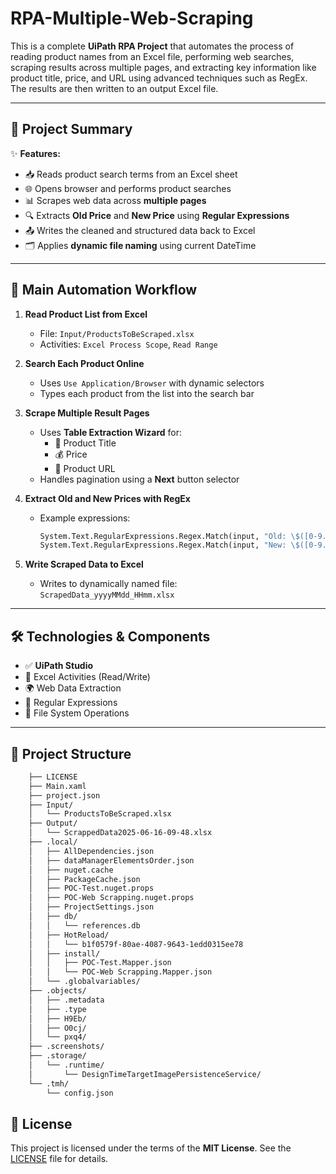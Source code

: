 # RPA-Multiple-Web-Scraping

This is a complete **UiPath RPA Project** that automates the process of reading product names from an Excel file, performing web searches, scraping results across multiple pages, and extracting key information like product title, price, and URL using advanced techniques such as RegEx. The results are then written to an output Excel file.

---

## 📌 Project Summary

✨ **Features:**

- 📥 Reads product search terms from an Excel sheet
- 🌐 Opens browser and performs product searches
- 📊 Scrapes web data across **multiple pages**
- 🔍 Extracts **Old Price** and **New Price** using **Regular Expressions**
- 📤 Writes the cleaned and structured data back to Excel
- 🗂️ Applies **dynamic file naming** using current DateTime

---

## 🧠 Main Automation Workflow

1. **Read Product List from Excel**
   - File: `Input/ProductsToBeScraped.xlsx`
   - Activities: `Excel Process Scope`, `Read Range`

2. **Search Each Product Online**
   - Uses `Use Application/Browser` with dynamic selectors
   - Types each product from the list into the search bar

3. **Scrape Multiple Result Pages**
   - Uses **Table Extraction Wizard** for:
     - 📌 Product Title
     - 💰 Price
     - 🔗 Product URL
   - Handles pagination using a **Next** button selector

4. **Extract Old and New Prices with RegEx**
   - Example expressions:
     ```vb
     System.Text.RegularExpressions.Regex.Match(input, "Old: \$([0-9.]+)").Groups(1).Value
     System.Text.RegularExpressions.Regex.Match(input, "New: \$([0-9.]+)").Groups(1).Value
     ```

5. **Write Scraped Data to Excel**
   - Writes to dynamically named file:  
     `ScrapedData_yyyyMMdd_HHmm.xlsx`

---

## 🛠️ Technologies & Components

- ✅ **UiPath Studio**
- 📄 Excel Activities (Read/Write)
- 🌍 Web Data Extraction
- 🧾 Regular Expressions
- 📁 File System Operations

---

## 📁 Project Structure
```txt
    ├── LICENSE
    ├── Main.xaml
    ├── project.json
    ├── Input/
    │   └── ProductsToBeScraped.xlsx
    ├── Output/
    │   └── ScrappedData2025-06-16-09-48.xlsx
    ├── .local/
    │   ├── AllDependencies.json
    │   ├── dataManagerElementsOrder.json
    │   ├── nuget.cache
    │   ├── PackageCache.json
    │   ├── POC-Test.nuget.props
    │   ├── POC-Web Scrapping.nuget.props
    │   ├── ProjectSettings.json
    │   ├── db/
    │   │   └── references.db
    │   ├── HotReload/
    │   │   └── b1f0579f-80ae-4087-9643-1edd0315ee78
    │   ├── install/
    │   │   ├── POC-Test.Mapper.json
    │   │   └── POC-Web Scrapping.Mapper.json
    │   └── .globalvariables/
    ├── .objects/
    │   ├── .metadata
    │   ├── .type
    │   ├── H9Eb/
    │   ├── O0cj/
    │   └── pxq4/
    ├── .screenshots/
    ├── .storage/
    │   └── .runtime/
    │       └── DesignTimeTargetImagePersistenceService/
    └── .tmh/
        └── config.json

```
## 📄 License

This project is licensed under the terms of the **MIT License**. See the [LICENSE](./LICENSE) file for details.